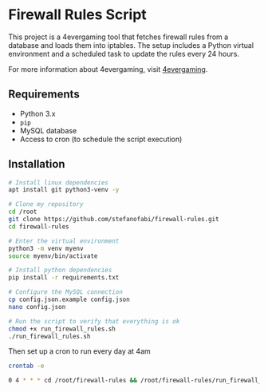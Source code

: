 # Firewall Rules Script
This project is a 4evergaming tool that fetches firewall rules from a database and loads them into iptables. The setup includes a Python virtual environment and a scheduled task to update the rules every 24 hours.

For more information about 4evergaming, visit [4evergaming](https://4evergaming.com.ar).

## Requirements

- Python 3.x
- `pip`
- MySQL database
- Access to cron (to schedule the script execution)

## Installation
```bash
# Install linux dependencies
apt install git python3-venv -y

# Clone my repository
cd /root
git clone https://github.com/stefanofabi/firewall-rules.git
cd firewall-rules

# Enter the virtual environment
python3 -m venv myenv
source myenv/bin/activate

# Install python dependencies
pip install -r requirements.txt

# Configure the MySQL connection
cp config.json.example config.json
nano config.json

# Run the script to verify that everything is ok
chmod +x run_firewall_rules.sh
./run_firewall_rules.sh
```

Then set up a cron to run every day at 4am
```bash
crontab -e

0 4 * * * cd /root/firewall-rules && /root/firewall-rules/run_firewall_rules.sh >> /root/firewall-rules/firewall-rules.log 2>&1

```
